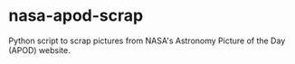# nasa-apod-scrap
Python script to scrap pictures from NASA's Astronomy Picture of the Day (APOD) website.  
